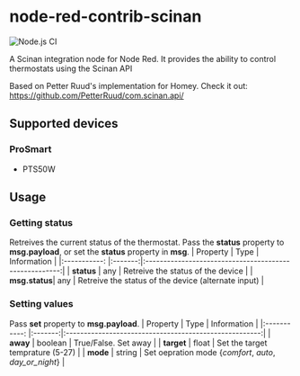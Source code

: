 # node-red-contrib-scinan
![Node.js CI](https://github.com/lodegaard/node-red-contrib-scinan/workflows/Node.js%20CI/badge.svg?branch=master)

A Scinan integration node for Node Red. It provides the ability to control thermostats using the Scinan API

Based on Petter Ruud's implementation for Homey. Check it out: https://github.com/PetterRuud/com.scinan.api/

## Supported devices
### ProSmart
- PTS50W

## Usage
### Getting status
Retreives the current status of the thermostat. Pass the **status** property to **msg.payload**, or set the **status** property in **msg**.
|  Property     |  Type   |                     Information                        |
|:-----------:  |:-------:|:------------------------------------------------------:|
|  **status**   |   any   | Retreive the status of the device                      |
| **msg.status**|   any   | Retreive the status of the device (alternate input)    |

### Setting values
Pass **set** property to **msg.payload**.
|  Property     |  Type   |                      Information                       |
|:-----------:  |:-------:|:------------------------------------------------------:|
|    **away**   | boolean | True/False. Set away                                   |
|  **target**   |  float  | Set the target temprature (5-27)                       |
|   **mode**    | string  | Set oepration mode {*comfort*, *auto*, *day_or_night*} |